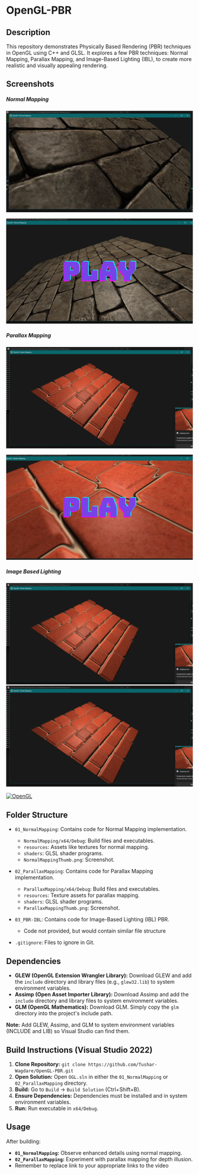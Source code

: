 # OpenGL-PBR

## Description

This repository demonstrates Physically Based Rendering (PBR) techniques in OpenGL using C++ and GLSL. It explores a few PBR techniques: Normal Mapping, Parallax Mapping, and Image-Based Lighting (IBL), to create more realistic and visually appealing rendering.

## Screenshots

##### Normal Mapping
![Normal Mapping](01_NormalMapping/S2.png)



[![OpenGL](01_NormalMapping/NormalMappingThumb.png)](https://youtu.be/WpxeeMz6_Bw)



##### Parallax Mapping
![Parallax Mapping](02_ParalaxMapping/S2.png)



[![OpenGL](02_ParalaxMapping/ParallaxMappingThumb.png)](https://youtu.be/CEOvsGvtLeY)



##### Image Based Lighting
![Parallax Mapping](02_ParalaxMapping/S2.png)
![Parallax Mapping](02_ParalaxMapping/S2.png)





[![OpenGL](02_Tessilation/Tesselation.png)](https://youtu.be/Sx4YjVkJDxQ)

## Folder Structure

*   `01_NormalMapping`: Contains code for Normal Mapping implementation.
    *   `NormalMapping/x64/Debug`: Build files and executables.
    *   `resources`: Assets like textures for normal mapping.
    *   `shaders`: GLSL shader programs.
    *   `NormalMappingThumb.png`: Screenshot.

*   `02_ParallaxMapping`: Contains code for Parallax Mapping implementation.
    *   `ParallaxMapping/x64/Debug`: Build files and executables.
    *   `resources`: Texture assets for parallax mapping.
    *   `shaders`: GLSL shader programs.
    *   `ParallaxMappingThumb.png`: Screenshot.

*   `03_PBR-IBL`: Contains code for Image-Based Lighting (IBL) PBR.
    *   Code not provided, but would contain similar file structure

*   `.gitignore`: Files to ignore in Git.

## Dependencies

*   **GLEW (OpenGL Extension Wrangler Library):** Download GLEW and add the `include` directory and library files (e.g., `glew32.lib`) to system environment variables.
*   **Assimp (Open Asset Importer Library):** Download Assimp and add the `include` directory and library files to system environment variables.
*   **GLM (OpenGL Mathematics):** Download GLM. Simply copy the `glm` directory into the project's include path.

**Note:** Add GLEW, Assimp, and GLM to system environment variables (INCLUDE and LIB) so Visual Studio can find them.

## Build Instructions (Visual Studio 2022)

1.  **Clone Repository:** `git clone https://github.com/Tushar-Wagdare/OpenGL-PBR.git`
2.  **Open Solution:** Open `OGL.sln` in either the `01_NormalMapping` or `02_ParallaxMapping` directory.
3.  **Build:** Go to `Build` -> `Build Solution` (Ctrl+Shift+B).
4.  **Ensure Dependencies:** Dependencies must be installed and in system environment variables.
5.  **Run:** Run executable in `x64/Debug`.

## Usage

After building:

*   **`01_NormalMapping`:** Observe enhanced details using normal mapping.
*   **`02_ParallaxMapping`:** Experiment with parallax mapping for depth illusion.
*   Remember to replace link to your appropriate links to the video
